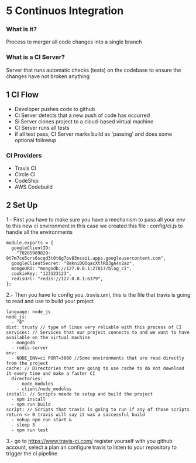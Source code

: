 # 5 Continuos Integration

### What is it?

Process to merger all code changes into a single branch

### What is a CI Server?

Server that runs automatic checks (tests) on the codebase to ensure the changes have not broken anything

## 1 CI Flow

- Developer pushes code to github
- Ci Server detects that a new push of code has occurred
- Si Server clones project to a cloud-based virtual machine
- CI Server runs all tests
- if all test pass, CI Server marks build as 'passing' and does some optional followup

### CI Providers

- Travis CI
- Circle CI
- CodeShip
- AWS Codebuild

## 2 Set Up

1.- First you have to make sure you have a mechanism to pass all your env to this new ci environment in this case we created this file : config/ci.js to handle all the environments

```
module.exports = {
  googleClientID:
    "70265989829-0t7m7ce5crs6scqd3t0t6g7pv83ncaii.apps.googleusercontent.com",
  googleClientSecret: "8mkniDQOqacXtlRD3gA4n2az",
  mongoURI: "mongodb://127.0.0.1:27017/blog_ci",
  cookieKey: "123123123",
  redisUrl: "redis://127.0.0.1:6379",
};

```

2.- Then you have to config you .travis.uml, this is the file that travis is going to read and use to build your project

```
language: node_js
node_js:
  - "8"
dist: trusty // type of linux very reliable with this process of CI
services: // Services that our project connects to and we want to have available on the virtual machine
  - mongodb
  - redis-server
env:
  - NODE_ENV=ci PORT=3000 //Some environments that are read directly from the project
cache: // Directories that are going to use cache to do not download it every time and make a faster CI
  directories:
    - node_modules
    - client/node_modules
install: // Scripts neede to setup and build the project
  - npm install
  - npm run build
script: // Scripts that travis is going to run if any of those scripts return <> 0 travis will say it was a successful build
  - nohup npm run start &
  - sleep 3
  - npm run test
```

3.- go to https://www.travis-ci.com/ register yourself with you github account, select a plan an configure travis to listen to your repository to trigger the ci pipeline
